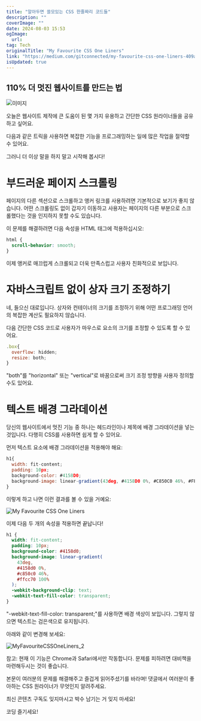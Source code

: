 ```yaml
---
title: "알아두면 쓸모있는 CSS 한줄짜리 코드들"
description: ""
coverImage: ""
date: 2024-08-03 15:53
ogImage: 
  url: 
tag: Tech
originalTitle: "My Favourite CSS One Liners"
link: "https://medium.com/gitconnected/my-favourite-css-one-liners-409ad070f0da"
isUpdated: true
---
```






## 110% 더 멋진 웹사이트를 만드는 법

![이미지](/assets/img/MyFavouriteCSSOneLiners_0.png)

오늘은 웹사이트 제작에 큰 도움이 된 몇 가지 유용하고 간단한 CSS 원라이너들을 공유하고 싶어요.

다음과 같은 트릭을 사용하면 복잡한 기능을 프로그래밍하는 일에 많은 작업을 절약할 수 있어요.

<div class="content-ad"></div>

그러니 더 이상 말을 하지 말고 시작해 봅시다!

# 부드러운 페이지 스크롤링

페이지의 다른 섹션으로 스크롤하고 앵커 링크를 사용하려면 기본적으로 보기가 좋지 않습니다. 어떤 스크롤링도 없이 갑자기 이동하고 사용자는 페이지의 다른 부분으로 스크롤했다는 것을 인지하지 못할 수도 있습니다.

이 문제를 해결하려면 다음 속성을 HTML 태그에 적용하십시오:

<div class="content-ad"></div>

```css
html {
  scroll-behavior: smooth;
}
```

이제 앵커로 매끄럽게 스크롤되고 더욱 만족스럽고 사용자 친화적으로 보입니다.

# 자바스크립트 없이 상자 크기 조정하기

네, 들으신 대로입니다. 상자와 컨테이너의 크기를 조정하기 위해 어떤 프로그래밍 언어의 복잡한 계산도 필요하지 않습니다.

<div class="content-ad"></div>

다음 간단한 CSS 코드로 사용자가 마우스로 요소의 크기를 조정할 수 있도록 할 수 있어요.

```js
.box{
  overflow: hidden;
  resize: both;
}
```

"both"를 "horizontal" 또는 "vertical"로 바꿈으로써 크기 조정 방향을 사용자 정의할 수도 있어요.

# 텍스트 배경 그라데이션

<div class="content-ad"></div>

당신의 웹사이트에서 멋진 기능 중 하나는 헤드라인이나 제목에 배경 그라데이션을 넣는 것입니다. 다행히 CSS를 사용하면 쉽게 할 수 있어요.

먼저 텍스트 요소에 배경 그라데이션을 적용해야 해요:

```js
h1{
  width: fit-content;
  padding: 10px;
  background-color: #4158D0;
  background-image: linear-gradient(43deg, #4158D0 0%, #C850C0 46%, #FFCC70 100%);
}
```

이렇게 하고 나면 이런 결과를 볼 수 있을 거예요:

<div class="content-ad"></div>

![My Favourite CSS One Liners](/assets/img/MyFavouriteCSSOneLiners_1.png)

이제 다음 두 개의 속성을 적용하면 끝납니다!

```css
h1 {
  width: fit-content;
  padding: 10px;
  background-color: #4158d0;
  background-image: linear-gradient(
    43deg,
    #4158d0 0%,
    #c850c0 46%,
    #ffcc70 100%
  );
  -webkit-background-clip: text;
  -webkit-text-fill-color: transparent;
}
```

"-webkit-text-fill-color: transparent;"를 사용하면 배경 색상이 보입니다. 그렇지 않으면 텍스트는 검은색으로 유지됩니다.

<div class="content-ad"></div>

아래와 같이 변경해 보세요:


![MyFavouriteCSSOneLiners_2](/assets/img/MyFavouriteCSSOneLiners_2.png)


참고: 현재 이 기능은 Chrome과 Safari에서만 작동합니다. 문제를 피하려면 대비책을 마련해두시는 것이 좋습니다.

본문이 여러분의 문제를 해결해주고 즐겁게 읽어주셨기를 바라며! 댓글에서 여러분이 좋아하는 CSS 원라이너가 무엇인지 알려주세요.

<div class="content-ad"></div>

최신 콘텐츠 구독도 잊지마시고 박수 남기는 거 잊지 마세요!

코딩 즐기세요!
